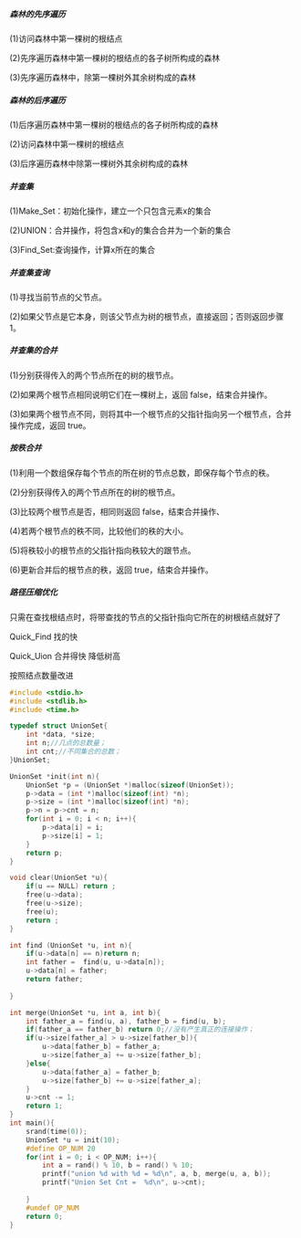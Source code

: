 ##### 森林的先序遍历

(1)访问森林中第一棵树的根结点

(2)先序遍历森林中第一棵树的根结点的各子树所构成的森林

(3)先序遍历森林中，除第一棵树外其余树构成的森林

##### 森林的后序遍历

(1)后序遍历森林中第一棵树的根结点的各子树所构成的森林

(2)访问森林中第一棵树的根结点

(3)后序遍历森林中除第一棵树外其余树构成的森林

##### 并查集

(1)Make_Set：初始化操作，建立一个只包含元素x的集合

(2)UNION：合并操作，将包含x和y的集合合并为一个新的集合

(3)Find_Set:查询操作，计算x所在的集合

##### 并查集查询

(1)寻找当前节点的父节点。

(2)如果父节点是它本身，则该父节点为树的根节点，直接返回；否则返回步骤 1。

##### 并查集的合并

(1)分别获得传入的两个节点所在的树的根节点。

(2)如果两个根节点相同说明它们在一棵树上，返回 false，结束合并操作。

(3)如果两个根节点不同，则将其中一个根节点的父指针指向另一个根节点，合并操作完成，返回 true。

##### 按秩合并

(1)利用一个数组保存每个节点的所在树的节点总数，即保存每个节点的秩。

(2)分别获得传入的两个节点所在的树的根节点。

(3)比较两个根节点是否，相同则返回 false，结束合并操作、

(4)若两个根节点的秩不同，比较他们的秩的大小。

(5)将秩较小的根节点的父指针指向秩较大的跟节点。

(6)更新合并后的根节点的秩，返回 true，结束合并操作。

##### 路径压缩优化

只需在查找根结点时，将带查找的节点的父指针指向它所在的树根结点就好了



Quick_Find 找的快

Quick_Uion 合并得快 降低树高

按照结点数量改进

```c
#include <stdio.h>
#include <stdlib.h>
#include <time.h>

typedef struct UnionSet{
	int *data, *size;
	int n;//几点的总数量；
	int cnt;//不同集合的总数；
}UnionSet;

UnionSet *init(int n){
	UnionSet *p = (UnionSet *)malloc(sizeof(UnionSet));
	p->data = (int *)malloc(sizeof(int) *n);
	p->size = (int *)malloc(sizeof(int) *n);
	p->n = p->cnt = n;
	for(int i = 0; i < n; i++){
		p->data[i] = i;
		p->size[i] = 1;
	}
	return p;
}

void clear(UnionSet *u){
	if(u == NULL) return ;
	free(u->data);
	free(u->size);
	free(u);
	return ;
}

int find (UnionSet *u, int n){
	if(u->data[n] == n)return n;
	int father =  find(u, u->data[n]);
	u->data[n] = father;
	return father;
	
}

int merge(UnionSet *u, int a, int b){
	int father_a = find(u, a), father_b = find(u, b);
	if(father_a == father_b) return 0;//没有产生真正的连接操作；
	if(u->size[father_a] > u->size[father_b]){
		u->data[father_b] = father_a;
		u->size[father_a] += u->size[father_b];
	}else{
		u->data[father_a] = father_b;
		u->size[father_b] += u->size[father_a];
	}
	u->cnt -= 1;
	return 1;
}
int main(){
	srand(time(0));
	UnionSet *u = init(10);
	#define OP_NUM 20
	for(int i = 0; i < OP_NUM; i++){
		int a = rand() % 10, b = rand() % 10;
		printf("union %d with %d = %d\n", a, b, merge(u, a, b));
		printf("Union Set Cnt =  %d\n", u->cnt);
		
	}
	#undef OP_NUM 
	return 0;
}
```

